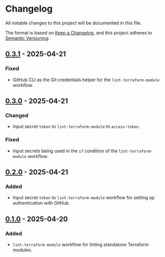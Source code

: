 # Changelog

All notable changes to this project will be documented in this file.

The format is based on [Keep a Changelog](https://keepachangelog.com/en/1.1.0/),
and this project adheres to
[Semantic Versioning](https://semver.org/spec/v2.0.0.html).

## [0.3.1] - 2025-04-21

### Fixed

- GitHub CLI as the Git credentials helper for the `lint-terraform-module`
  workflow.

## [0.3.0] - 2025-04-21

### Changed

- Input secret `token` to `lint-terraform-module` to `access-token`.

### Fixed

- Input secrets being used in the `if` condition of the `lint-terraform-module`
  workflow.

## [0.2.0] - 2025-04-21

### Added

- Input secret `token` to `lint-terraform-module` workflow for setting up
  authentication with GitHub.

## [0.1.0] - 2025-04-20

### Added

- `lint-terraform-module` workflow for linting standalone Terraform modules.

[0.3.1]: https://github.com/visiosto/workflows/compare/v0.3.0...v0.3.1
[0.3.0]: https://github.com/visiosto/workflows/compare/v0.2.0...v0.3.0
[0.2.0]: https://github.com/visiosto/workflows/compare/v0.1.0...v0.2.0
[0.1.0]: https://github.com/visiosto/workflows/releases/tag/v0.1.0
